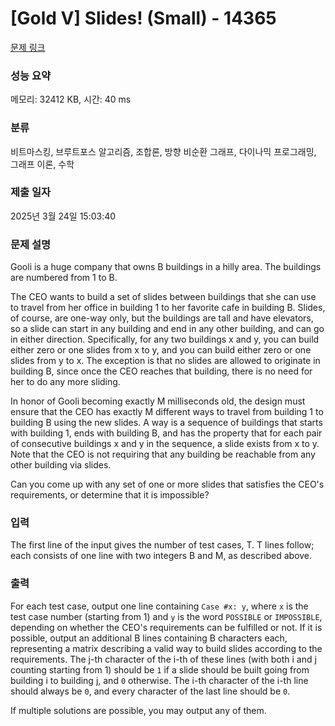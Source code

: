 # [Gold V] Slides! (Small) - 14365 

[문제 링크](https://www.acmicpc.net/problem/14365) 

### 성능 요약

메모리: 32412 KB, 시간: 40 ms

### 분류

비트마스킹, 브루트포스 알고리즘, 조합론, 방향 비순환 그래프, 다이나믹 프로그래밍, 그래프 이론, 수학

### 제출 일자

2025년 3월 24일 15:03:40

### 문제 설명

<p>Gooli is a huge company that owns B buildings in a hilly area. The buildings are numbered from 1 to B.</p>

<p>The CEO wants to build a set of slides between buildings that she can use to travel from her office in building 1 to her favorite cafe in building B. Slides, of course, are one-way only, but the buildings are tall and have elevators, so a slide can start in any building and end in any other building, and can go in either direction. Specifically, for any two buildings x and y, you can build either zero or one slides from x to y, and you can build either zero or one slides from y to x. The exception is that no slides are allowed to originate in building B, since once the CEO reaches that building, there is no need for her to do any more sliding.</p>

<p>In honor of Gooli becoming exactly M milliseconds old, the design must ensure that the CEO has exactly M different ways to travel from building 1 to building B using the new slides. A way is a sequence of buildings that starts with building 1, ends with building B, and has the property that for each pair of consecutive buildings x and y in the sequence, a slide exists from x to y. Note that the CEO is not requiring that any building be reachable from any other building via slides.</p>

<p>Can you come up with any set of one or more slides that satisfies the CEO's requirements, or determine that it is impossible?</p>

### 입력 

 <p>The first line of the input gives the number of test cases, T. T lines follow; each consists of one line with two integers B and M, as described above.</p>

### 출력 

 <p>For each test case, output one line containing <code>Case #x: y</code>, where <code>x</code> is the test case number (starting from 1) and <code>y</code> is the word <code>POSSIBLE</code> or <code>IMPOSSIBLE</code>, depending on whether the CEO's requirements can be fulfilled or not. If it is possible, output an additional B lines containing B characters each, representing a matrix describing a valid way to build slides according to the requirements. The j-th character of the i-th of these lines (with both i and j counting starting from 1) should be <code>1</code> if a slide should be built going from building i to building j, and <code>0</code> otherwise. The i-th character of the i-th line should always be <code>0</code>, and every character of the last line should be <code>0</code>.</p>

<p>If multiple solutions are possible, you may output any of them.</p>

